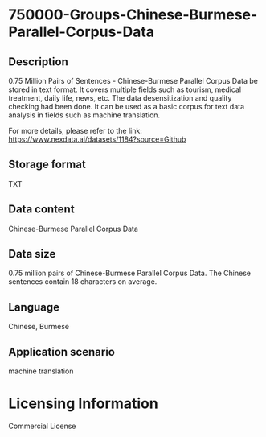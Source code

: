 # 750000-Groups-Chinese-Burmese-Parallel-Corpus-Data

## Description
0.75 Million Pairs of Sentences - Chinese-Burmese Parallel Corpus Data be stored in text format. It covers multiple fields such as tourism, medical treatment, daily life, news, etc. The data desensitization and quality checking had been done. It can be used as a basic corpus for text data analysis in fields such as machine translation.

For more details, please refer to the link: https://www.nexdata.ai/datasets/1184?source=Github


## Storage format
TXT
## Data content
Chinese-Burmese Parallel Corpus Data
## Data size
0.75 million pairs of Chinese-Burmese Parallel Corpus Data. The Chinese sentences contain 18 characters on average.
## Language
Chinese, Burmese
## Application scenario
machine translation
# Licensing Information
Commercial License
